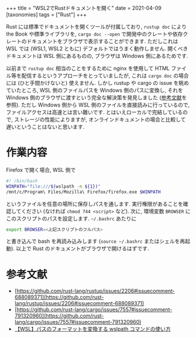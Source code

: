 +++
title = "WSL2でRustドキュメントを開く"
date = 2021-04-09
[taxonomies]
tags = ["Rust"]
+++

Rust には標準でドキュメントを開くツールが付属しており, 
`rustup doc` により the Book や標準ライブラリを,
`cargo doc --open` で開発中のクレートや依存クレートのドキュメントをブラウザで表示することができます.
ただしこれは WSL では (WSL1, WSL2 ともに) デフォルトではうまく動作しません.
開くべきドキュメントは WSL 側にあるものの, ブラウザは Windows 側にあるためです.

以前まで `rustup doc` 相当のことをするために nginx を使用して HTML ファイル等を配信するというアプローチをとっていましたが,
これは `cargo doc` の場合には (ひと手間かけないと) 使えません.
しかし rustup や cargo の issue を眺めていたところ, WSL 側のファイルパスを Windows 側のパスに変換し,
それを Windows 側のブラウザに渡すという完全な解決策を発見しました ([参考文献](#参考文献)を参照).
ただし Windows 側から WSL 側のファイルを直接読みに行っているので, 
ファイルアクセスは高速とは言い難いです. とはいえローカルで完結しているので,
ストレージの性能によりますが, オンラインドキュメントの場合と比較して遅いということはないと思います.


# 作業内容

Firefox で開く場合, WSL 側で

```bash
#! /bin/bash
WINPATH="file:///$(wslpath -m ${1})"
/mnt/c/Program\ Files/Mozilla\ Firefox/firefox.exe $WINPATH
```

というファイルを任意の場所に保存しパスを通します. 実行権限があることを確認してください (なければ `chmod 744 <script>` など). 
次に, 環境変数 `BROWSER` にこのスクリプトのパスを設定します.
`~/.bashrc` あたりに

```bash
export BROWSER=<上記スクリプトのフルパス>
```

と書き込んで bash を再読み込みします (`source ~/.bashrc` またはシェルを再起動). 以上で Rust のドキュメントがブラウザで開けるはずです.


# 参考文献
* [https://github.com/rust-lang/rustup/issues/2206#issuecomment-688089371](https://github.com/rust-lang/rustup/issues/2206#issuecomment-688089371)
* [https://github.com/rust-lang/cargo/issues/7557#issuecomment-791320960](https://github.com/rust-lang/cargo/issues/7557#issuecomment-791320960)
* [【WSL】パスのフォーマットを変換する wslpath コマンドの使い方](https://laboradian.com/wslpath-command-for-wsl/)
